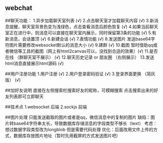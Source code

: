 ## webchat

##聊天功能：
    1.异步加载聊天室列表 (√)
    2.点击聊天室才加载聊天内容 (√)
    3.新消息提醒，聊天室背景色变为浅绿色，点击查看消息后颜色恢复 (√)
    4.如果当前聊天室正在进行中，则消息可以直接在聊天室内展示，同时保留第3条的功能 (√)
    5.有新消息，会话置顶 (√)
    6.新建会话 (√)
    7.表情功能 (√)
    8.发送图片 发送base64字符图片需要修改websocket默认的消息大小 (√) 
    9.建群 (√)
    10.截图  暂时借助qq或者微信等工具的截图（网上有html2canvas可以，没找到合适的效果）(√)
    11.是否在线 （群聊天室不展示） (√)
    12.聊天历史记录 or 朋友圈 （右侧展示）
    13.发送html消息直接展示html源码  (√)
    
##用户注册功能
    1.用户注册 (√)
    2.用户登录密码验证  (√)
    3.登录界面更换 （简灰版） (√)
    
    
##加好友说明
    直接在左侧搜索栏搜索好友的昵称，可模糊搜索
    点击搜索出来的好友列表即可立即聊天
    
    
    
##技术点
    1.websocket  后端
    2.sockjs  前端
    
    
##图片处理
    只能发送截取的图片或者是qq，微信消息中的复制的图片
    缺陷：图片转base64字符串太长，导致数据库存储消息的字段类型不够长（text）
    考虑：想过数据字段类型改为longblob  但是需要代码处理
    优化：后面改用文件上传的方式，数据库存放图片地址（暂时先用截屏的方式发送图片吧）